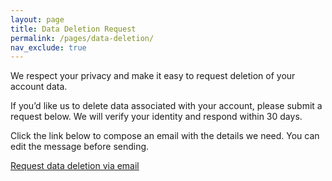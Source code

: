 ```yaml
---
layout: page
title: Data Deletion Request
permalink: /pages/data-deletion/
nav_exclude: true
---
```


We respect your privacy and make it easy to request deletion of your account data.

If you’d like us to delete data associated with your account, please submit a request below. We will verify your identity and respond within 30 days.

Click the link below to compose an email with the details we need. You can edit the message before sending.

<a href="mailto:support@ohanasports.net?subject=Data%20Deletion%20Request&body=Please%20delete%20my%20account%20data.%0A%0AEmail%20used%20for%20account:%20__________%0AApprox.%20date%20of%20account%20creation:%20__________%0AAdditional%20details%20(optional):%20__________">Request data deletion via email</a>

